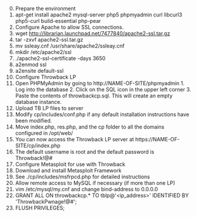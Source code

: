 0.	Prepare the environment
  1.	apt-get install apache2 mysql-server php5 phpmyadmin curl libcurl3 php5-curl build-essential php-pear
1.	Configure Apache to allow SSL connections.
  1.	wget http://librarian.launchpad.net/7477840/apache2-ssl.tar.gz
  2.	tar -zxvf apache2-ssl.tar.gz
  3.	mv ssleay.cnf /usr/share/apache2/ssleay.cnf
  4.	mkdir /etc/apache2/ssl
  5.	./apache2-ssl-certificate -days 3650
  6.	a2enmod ssl
  7.	a2ensite default-ssl
2.	Configure Throwback LP
  1.	Open PHPMyAdmin by going to http://NAME-OF-SITE/phpmyadmin
    1.	Log into the database
    2.	Click on the SQL icon in the upper left corner
    3.	Paste the contents of throwbackcp.sql. This will create an empty database instance.
  2.	Upload TB LP files to server
  3.	Modify cp/includes/conf.php if any default installation instructions have been modified.
  4.	Move index.php, res.php, and the cp folder to all the domains configured in /opt/web/
  5.	You can now access the Throwback LP server at https://NAME-OF-SITE/cp/index.php
  6.	The default username is root and the default password is Throwback!@#
3.	Configure Metasploit for use with Throwback
  1.	Download and install Metasploit Framework
  2. 	See ./cp/includes/msfrpcd.php for detailed instructions
4. Allow remote access to MySQL if necessary (if more than one LP)
  1. vim /etc/mysql/my.cnf and change bind-address to 0.0.0.0
  2. GRANT ALL ON throwbackcp.* TO tblp@'<ip_address>' IDENTIFIED BY 'ThrowbackPwnage!@#';
  3. FLUSH PRIVILEGES;
